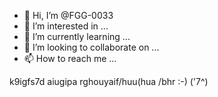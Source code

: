 - 👋 Hi, I’m @FGG-0033
- 👀 I’m interested in ...
- 🌱 I’m currently learning ...
- 💞️ I’m looking to collaborate on ...
- 📫 How to reach me ...

<!---
FGG-0033/FGG-0033 is a ✨ special ✨ repository because its `README.md` (this file) appears on your GitHub profile.
You can click the Preview link to take a look at your changes.
--->
 k9igfs7d 
  aiugipa rghouyaif/huu(hua /bhr
:-) 
('7^)
